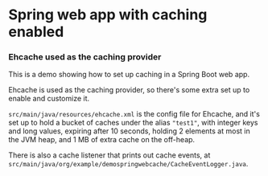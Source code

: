 # Spring web app with caching enabled

### Ehcache used as the caching provider

This is a demo showing how to set up caching in a Spring Boot web app.

Ehcache is used as the caching provider, so there's some extra set up to enable and customize it.

`src/main/java/resources/ehcache.xml` is the config file for Ehcache, and it's set up to hold a bucket of caches under
the alias `"test1"`, with integer keys and long values, expiring after 10 seconds, holding 2 elements at most in the JVM
heap, and 1 MB of extra cache on the off-heap.

There is also a cache listener that prints out cache events, at
`src/main/java/org/example/demospringwebcache/CacheEventLogger.java`.
